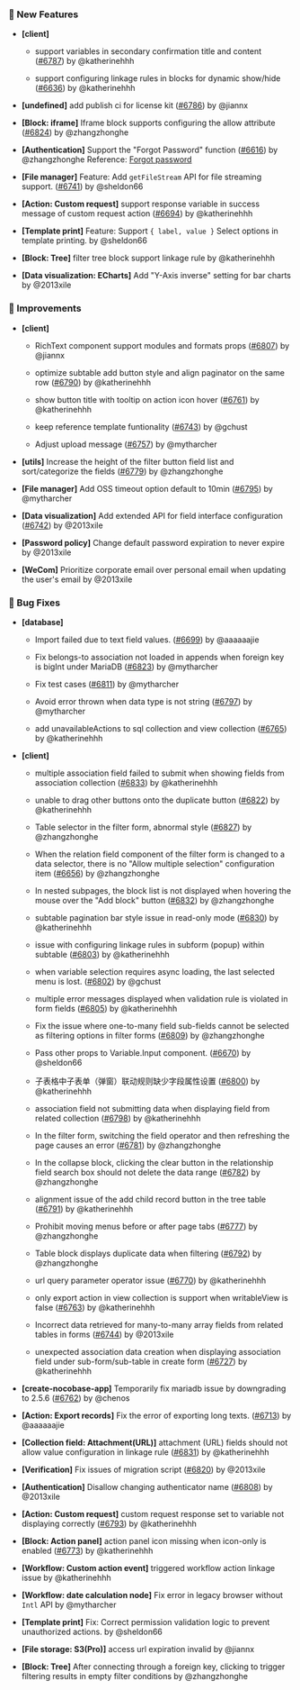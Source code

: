 ### 🎉 New Features

- **[client]**
  - support variables in secondary confirmation title and content ([#6787](https://github.com/nocobase/nocobase/pull/6787)) by @katherinehhh

  - support configuring linkage rules in blocks for dynamic show/hide ([#6636](https://github.com/nocobase/nocobase/pull/6636)) by @katherinehhh

- **[undefined]** add publish ci for license kit ([#6786](https://github.com/nocobase/nocobase/pull/6786)) by @jiannx

- **[Block: iframe]** Iframe block supports configuring the allow attribute ([#6824](https://github.com/nocobase/nocobase/pull/6824)) by @zhangzhonghe

- **[Authentication]** Support the "Forgot Password" function ([#6616](https://github.com/nocobase/nocobase/pull/6616)) by @zhangzhonghe
Reference: [Forgot password](https://docs.nocobase.com/handbook/auth/user#forgot-password)
- **[File manager]** Feature: Add `getFileStream` API for file streaming support. ([#6741](https://github.com/nocobase/nocobase/pull/6741)) by @sheldon66

- **[Action: Custom request]** support response variable  in success message of custom request action ([#6694](https://github.com/nocobase/nocobase/pull/6694)) by @katherinehhh

- **[Template print]** Feature: Support `{ label, value }` Select options in template printing. by @sheldon66

- **[Block: Tree]** filter tree block support linkage rule by @katherinehhh

- **[Data visualization: ECharts]** Add "Y-Axis inverse" setting for bar charts by @2013xile

### 🚀 Improvements

- **[client]**
  - RichText component support modules and formats props ([#6807](https://github.com/nocobase/nocobase/pull/6807)) by @jiannx

  - optimize subtable add button style and align paginator on the  same row ([#6790](https://github.com/nocobase/nocobase/pull/6790)) by @katherinehhh

  - show button title with tooltip on action icon hover ([#6761](https://github.com/nocobase/nocobase/pull/6761)) by @katherinehhh

  - keep reference template funtionality ([#6743](https://github.com/nocobase/nocobase/pull/6743)) by @gchust

  - Adjust upload message ([#6757](https://github.com/nocobase/nocobase/pull/6757)) by @mytharcher

- **[utils]** Increase the height of the filter button field list and sort/categorize the fields ([#6779](https://github.com/nocobase/nocobase/pull/6779)) by @zhangzhonghe

- **[File manager]** Add OSS timeout option default to 10min ([#6795](https://github.com/nocobase/nocobase/pull/6795)) by @mytharcher

- **[Data visualization]** Add extended API for field interface configuration ([#6742](https://github.com/nocobase/nocobase/pull/6742)) by @2013xile

- **[Password policy]** Change default password expiration to never expire by @2013xile

- **[WeCom]** Prioritize corporate email over personal email when updating the user's email by @2013xile

### 🐛 Bug Fixes

- **[database]**
  - Import failed due to text field values. ([#6699](https://github.com/nocobase/nocobase/pull/6699)) by @aaaaaajie

  - Fix belongs-to association not loaded in appends when foreign key is bigInt under MariaDB ([#6823](https://github.com/nocobase/nocobase/pull/6823)) by @mytharcher

  - Fix test cases ([#6811](https://github.com/nocobase/nocobase/pull/6811)) by @mytharcher

  - Avoid error thrown when data type is not string ([#6797](https://github.com/nocobase/nocobase/pull/6797)) by @mytharcher

  - add  unavailableActions to sql collection and view collection ([#6765](https://github.com/nocobase/nocobase/pull/6765)) by @katherinehhh

- **[client]**
  - multiple association field failed to submit when showing fields from association collection ([#6833](https://github.com/nocobase/nocobase/pull/6833)) by @katherinehhh

  - unable to drag other buttons onto the duplicate button ([#6822](https://github.com/nocobase/nocobase/pull/6822)) by @katherinehhh

  - Table selector in the filter form, abnormal style ([#6827](https://github.com/nocobase/nocobase/pull/6827)) by @zhangzhonghe

  - When the relation field component of the filter form is changed to a data selector, there is no "Allow multiple selection" configuration item ([#6656](https://github.com/nocobase/nocobase/pull/6656)) by @zhangzhonghe

  - In nested subpages, the block list is not displayed when hovering the mouse over the "Add block" button ([#6832](https://github.com/nocobase/nocobase/pull/6832)) by @zhangzhonghe

  - subtable pagination bar style issue in read-only mode ([#6830](https://github.com/nocobase/nocobase/pull/6830)) by @katherinehhh

  - issue with configuring linkage rules in subform (popup) within subtable ([#6803](https://github.com/nocobase/nocobase/pull/6803)) by @katherinehhh

  - when variable selection requires async loading, the last selected menu is lost. ([#6802](https://github.com/nocobase/nocobase/pull/6802)) by @gchust

  - multiple error messages displayed when validation rule is violated in form fields ([#6805](https://github.com/nocobase/nocobase/pull/6805)) by @katherinehhh

  - Fix the issue where one-to-many field sub-fields cannot be selected as filtering options in filter forms ([#6809](https://github.com/nocobase/nocobase/pull/6809)) by @zhangzhonghe

  - Pass other props to Variable.Input component. ([#6670](https://github.com/nocobase/nocobase/pull/6670)) by @sheldon66

  - 子表格中子表单（弹窗）联动规则缺少字段属性设置 ([#6800](https://github.com/nocobase/nocobase/pull/6800)) by @katherinehhh

  - association field not submitting data when displaying field from related collection ([#6798](https://github.com/nocobase/nocobase/pull/6798)) by @katherinehhh

  - In the filter form, switching the field operator and then refreshing the page causes an error ([#6781](https://github.com/nocobase/nocobase/pull/6781)) by @zhangzhonghe

  - In the collapse block, clicking the clear button in the relationship field search box should not delete the data range ([#6782](https://github.com/nocobase/nocobase/pull/6782)) by @zhangzhonghe

  - alignment issue of the add child record button in the tree table ([#6791](https://github.com/nocobase/nocobase/pull/6791)) by @katherinehhh

  - Prohibit moving menus before or after page tabs ([#6777](https://github.com/nocobase/nocobase/pull/6777)) by @zhangzhonghe

  - Table block displays duplicate data when filtering ([#6792](https://github.com/nocobase/nocobase/pull/6792)) by @zhangzhonghe

  - url query parameter operator issue ([#6770](https://github.com/nocobase/nocobase/pull/6770)) by @katherinehhh

  - only export action in view collection is support  when writableView is false ([#6763](https://github.com/nocobase/nocobase/pull/6763)) by @katherinehhh

  - Incorrect data retrieved for many-to-many array fields from related tables in forms ([#6744](https://github.com/nocobase/nocobase/pull/6744)) by @2013xile

  - unexpected  association data creation when displaying association field under sub-form/sub-table in create form ([#6727](https://github.com/nocobase/nocobase/pull/6727)) by @katherinehhh

- **[create-nocobase-app]** Temporarily fix mariadb issue by downgrading to 2.5.6 ([#6762](https://github.com/nocobase/nocobase/pull/6762)) by @chenos

- **[Action: Export records]** Fix the error of exporting long texts. ([#6713](https://github.com/nocobase/nocobase/pull/6713)) by @aaaaaajie

- **[Collection field: Attachment(URL)]** attachment (URL) fields should not allow value configuration in linkage rule ([#6831](https://github.com/nocobase/nocobase/pull/6831)) by @katherinehhh

- **[Verification]** Fix issues of migration script ([#6820](https://github.com/nocobase/nocobase/pull/6820)) by @2013xile

- **[Authentication]** Disallow changing authenticator name ([#6808](https://github.com/nocobase/nocobase/pull/6808)) by @2013xile

- **[Action: Custom request]** custom request response set to variable not displaying correctly ([#6793](https://github.com/nocobase/nocobase/pull/6793)) by @katherinehhh

- **[Block: Action panel]** action panel icon missing when icon-only is enabled ([#6773](https://github.com/nocobase/nocobase/pull/6773)) by @katherinehhh

- **[Workflow: Custom action event]** triggered workflow action linkage issue by @katherinehhh

- **[Workflow: date calculation node]** Fix error in legacy browser without `Intl` API by @mytharcher

- **[Template print]** Fix: Correct permission validation logic to prevent unauthorized actions. by @sheldon66

- **[File storage: S3(Pro)]** access url expiration invalid by @jiannx

- **[Block: Tree]** After connecting through a foreign key, clicking to trigger filtering results in empty filter conditions by @zhangzhonghe

